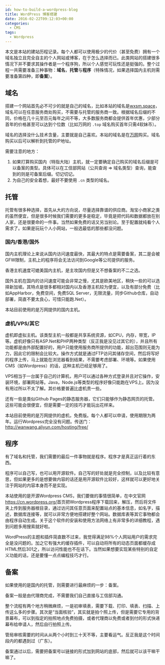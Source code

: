 ```yaml
---
id: how-to-build-a-wordpress-blog
title: WordPress 博客搭建
date: 2016-02-22T09:12:03+00:00
categories:
  - CMS
tags:
  - Wordpress
---
```

本文是本站的建站历程记录。每个人都可以使用极少的代价（甚至免费）拥有一个域名独立且完全自主的个人网站或博客，在于怎么选择而已。此类网站的搭建很多情况下并不要求其操作者是一个程序狗，所以个人感觉可玩性还是挺强的。整个过程一共需要准备三种事物：**域名**，**托管**与**程序**（特殊情况，如果选择国内主机则需要准备第四种，即**备案**）。

<!--more-->

## 域名

搭建一个网站首先必不可少的就是自己的域名，比如本站的域名是[wxsm.space](http://wxsm.space)，域名可以在任意服务商处购买，不需要与托管的服务商一致。根据域名后缀的不同，价格在几十元至百元每年之间不等，大多数服务商都会提供首年优惠，少部分首年的价格甚至可以达到个位数（比如万网的 `.top` 域名购买首年只需4软妹币）。

域名的选择没什么技术含量，主要就是自己喜欢。本站的域名是在[万网](http://wanwang.aliyun.com/)购买。域名购买以后可以解析到托管的IP地址。

需要注意的地方：

  1. 如果打算购买国内（特指大陆）主机，就一定要确定自己购买的域名后缀是可以备案的类型。具体可以在工信部网站（公共查询 ⇒ 域名类型）查询，能查到的则是可备案后缀。切记切记。
  2. 为自己的安全着想，最好不要使用 `.cn` 类型的域名。

## 托管

托管有很多种选择，首先从大的方向说，尽量选择靠谱的供应商。淘宝小商家之类的虽然便宜，但是很多时候我们需要的更多是稳定，毕竟是把代码和数据都放在别人家，还是很要命的一件事。当然如果免费的话又另当别论。至于配置就纯看个人需求了。如果是玩玩个人小网站，一般选最低的那些都没问题。

### 国内/香港/国外

国内主机理论上来说从国内访问速度最快，其最大的特点是需要备案，其二是会被GFW限制，主机上的程序将会无法访问到Google等公司提供的服务。

香港主机速度可媲美国内主机，是主攻国内但是又不想备案的不二之选。

国外主机在国内的访问速度可能会非常之慢，尤其是欧美地区，稍快一些的可以选择新加坡。其特点是很多都相对国内以及香港主机较为便宜，以及有部分免费（比如AppHarbor，免费空间，免费SQL Server，无限流量，同步Github仓库，自动部署，简直不要太良心，可惜只能跑.Net）。

本站目前使用的是万网提供的国内主机。

### 虚机/VPS/其它

虚机即虚拟主机。该类型主机一般都是共享系统资源，如CPU，内存，带宽，IP等。虚机好像只有ASP.Net和PHP两种类型（反正我是没见过其它的），并且所有功能都是由外部配置好的，用户只能使用服务商所提供的功能，超出范围则无能为力，因此它的限制会比较大。操作方式就是通过FTP访问其储存空间，然后将写好的程序上传，马上就能在浏览器看到结果，不需要考虑部署、环境等。如果使用CMS（如Wordpress）的话，这种主机已经足够用了。

VPS相当于一台属于自己的计算机，用户可以通过各种方式登录并且对它操作，安装环境，部署网站等。Java，Node.js等类型的程序好像只能跑在VPS上。因为没有用过所以不太了解。其价格要普遍比虚机贵一些。

还有一些是类似Github Pages的静态服务器，它们只能够作为静态网页的托管。这些可能会很便宜，但是需要一定的技巧才能玩出花样来。

本站目前使用的是万网提供的虚机，免费版。每个人都可以申请，使用期限为两年。运行Wordpress完全没有问题。传送门：<http://wanwang.aliyun.com/hosting/free/>

## 程序

有了域名和托管，我们需要的最后一件事物就是程序。程序才是真正运行着的东西。

程序可以自己写，也可以用开源软件。自己写的好处就是完全控制，以及比较有意思，但如果更多的是想要做内容的话还是用开源软件比较好，这样就可以更好地关注于网站的内容本身而不是实现。

本站使用的是开源Wordpress CMS，我们要做的事情很简单，在中文官网<https://cn.wordpress.org/>首页把Wordpress程序下载回来，解压，然后将文件夹上传到服务器根目录，通过访问其任意页面来配置站点的基本信息，如名字，描述，数据库连接等，就可以非常方便地搭建好整个网站。数据库表等其它事物都会由程序自动生成。关于这个软件的安装和使用方法网络上有非常多的详细教程，遇到问题多用搜索就好啦。

WordPress的主题和插件简直数不过来，我觉得满足98%个人网站用户的需求完全是没问题的。加之它有强大的缓存插件，可以自动将所有的动态页面都缓存成HTML然后301之，所以访问性能也不在话下。当然如果想要实现某些特别的自定义功能的话，还是要懂一点点编程技巧才行。

## 备案

如果使用的是国内的托管，则需要进行最麻烦的一步：备案。

备案一般是由代理商完成，不需要我们自己直接与工信部沟通。

整个流程有两个地方稍微麻烦，一是初审填表，需要下载、打印、填表、扫描、上传这么多的步骤。其次是“当面核验”，其实就是拍个照上传，但是需要它专用的背景幕布，可以到指定的拍照地点免费拍摄，或者代理商以免费或者到付的形式快递幕布给申请人，然后自行拍照上传。

管局审核需要的时间从从两个小时到三十天不等，主要看运气。反正我是这个时间段内的都遇到过（广东）。

备案通过以后，需要把备案号以链接的形式加到网站的底部，然后就可以该干嘛干嘛了。
